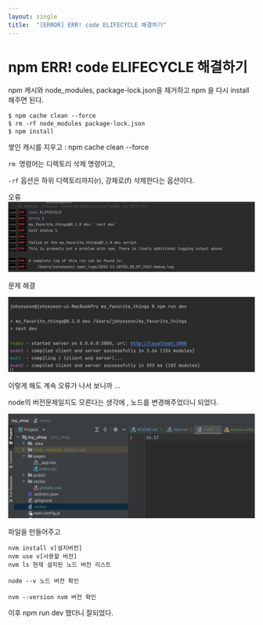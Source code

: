 ```yaml
---
layout: single
title:  "[ERROR] ERR! code ELIFECYCLE 해결하기"
---
```

# npm ERR! code ELIFECYCLE 해결하기

npm 캐시와 node_modules, package-lock.json을 제거하고 npm 을 다시 install 해주면 된다.

```tsx
$ npm cache clean --force
$ rm -rf node_modules package-lock.json
$ npm install
```

쌓인 캐시를 지우고 : npm cache clean --force

`rm`  명령어는 디렉토리 삭제 명령어고,

`-rf` 옵션은 하위 디렉토리까지(r), 강제로(f) 삭제한다는 옵션이다.

오류
![ERROR](../images/blogImg/Error1.png)

문제 해결

![ERROR](../images/blogImg/Error2.png)


이렇게 해도 계속 오류가 나서 보니까 …

node의 버전문제일지도 모른다는 생각에 , 노드를 변경해주었더니 되었다.

![ERROR](../images/blogImg/nvm.png)

파일을 만들어주고

```tsx
nvm install v[설치버전]
nvm use v[사용할 버전]
nvm ls 현재 설치된 노드 버전 리스트

node --v 노드 버전 확인

nvm --version nvm 버전 확인
```

이후 npm run dev 했더니 잘되었다.


